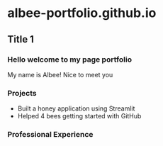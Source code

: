 # albee-portfolio.github.io

## Title 1
### Hello welcome to my page portfolio
My name is Albee! Nice to meet you

### Projects
- Built a honey application using Streamlit
- Helped 4 bees getting started with GitHub

### Professional Experience
